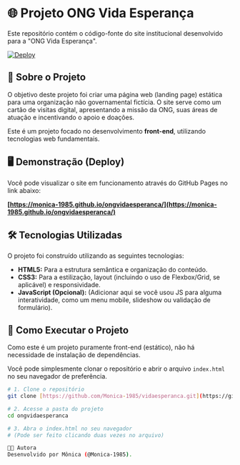 # 🌐 Projeto ONG Vida Esperança

Este repositório contém o código-fonte do site institucional desenvolvido para a "ONG Vida Esperança".

[![Deploy](https://img.shields.io/badge/Ver%20Site-Deploy-blue)](https://monica-1985.github.io/ongvidaesperanca/)

## 🚀 Sobre o Projeto

O objetivo deste projeto foi criar uma página web (landing page) estática para uma organização não governamental fictícia. O site serve como um cartão de visitas digital, apresentando a missão da ONG, suas áreas de atuação e incentivando o apoio e doações.

Este é um projeto focado no desenvolvimento **front-end**, utilizando tecnologias web fundamentais.

## 🖥️ Demonstração (Deploy)

Você pode visualizar o site em funcionamento através do GitHub Pages no link abaixo:

**[https://monica-1985.github.io/ongvidaesperanca/](https://monica-1985.github.io/ongvidaesperanca/)**

## 🛠️ Tecnologias Utilizadas

O projeto foi construído utilizando as seguintes tecnologias:

* **HTML5:** Para a estrutura semântica e organização do conteúdo.
* **CSS3:** Para a estilização, layout (incluindo o uso de Flexbox/Grid, se aplicável) e responsividade.
* **JavaScript (Opcional):** (Adicionar aqui se você usou JS para alguma interatividade, como um menu mobile, slideshow ou validação de formulário).

## 📂 Como Executar o Projeto

Como este é um projeto puramente front-end (estático), não há necessidade de instalação de dependências.

Você pode simplesmente clonar o repositório e abrir o arquivo `index.html` no seu navegador de preferência.

```bash
# 1. Clone o repositório
git clone [https://github.com/Monica-1985/vidaesperanca.git](https://github.com/Monica-1985/vidaesperanca.git)

# 2. Acesse a pasta do projeto
cd ongvidaesperanca

# 3. Abra o index.html no seu navegador
# (Pode ser feito clicando duas vezes no arquivo)

👩‍💻 Autora
Desenvolvido por Mônica (@Monica-1985).

